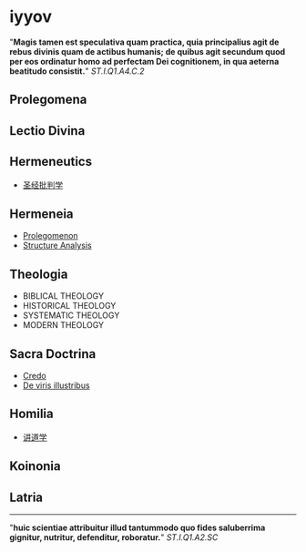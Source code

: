 # iyyov

"**Magis tamen est speculativa quam practica, quia principalius agit de rebus divinis quam de actibus humanis; de quibus agit secundum quod per eos ordinatur homo ad perfectam Dei cognitionem, in qua aeterna beatitudo consistit.**" *ST.I.Q1.A4.C.2*

## Prolegomena

## Lectio Divina

## Hermeneutics

- [圣经批判学](./Hermeneutics/圣经批判学.md)

## Hermeneia

- [Prolegomenon](./Hermeneia/Prolegomenon.md)
- [Structure Analysis](./Hermeneia/StructureAnalysis.md)

## Theologia

- BIBLICAL THEOLOGY
- HISTORICAL THEOLOGY
- SYSTEMATIC THEOLOGY
- MODERN THEOLOGY

## Sacra Doctrina

- [Credo](./SacraDoctrina/Cerdo.md)
- [De viris illustribus](./SacraDoctrina/DeVirisIllustribus.md)

## Homilia

- [讲道学](./Homilia/Homiletics.md)

## Koinonia

## Latria

---

"**huic scientiae attribuitur illud tantummodo quo fides saluberrima gignitur, nutritur, defenditur, roboratur.**" *ST.I.Q1.A2.SC*